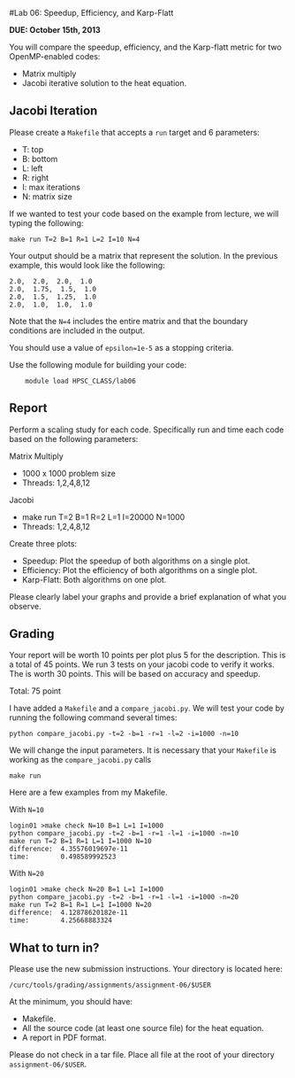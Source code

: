 #Lab 06: Speedup, Efficiency, and Karp-Flatt

__DUE: October 15th, 2013__

You will compare the speedup, efficiency, and the Karp-flatt metric for two OpenMP-enabled codes:

* Matrix multiply
* Jacobi iterative solution to the heat equation.

## Jacobi Iteration

Please create a `Makefile` that accepts a `run` target and 6 parameters: 

* T: top 
* B: bottom
* L: left
* R: right
* I: max iterations
* N: matrix size

If we wanted to test your code based on the example from lecture, we will typing the following:

	make run T=2 B=1 R=1 L=2 I=10 N=4

Your output should be a matrix that represent the solution.  In the previous example, this would look like the following:

	2.0,  2.0,  2.0,  1.0 
	2.0,  1.75,  1.5,  1.0
	2.0,  1.5,  1.25,  1.0
	2.0,  1.0,  1.0,  1.0 
	
Note that the `N=4` includes the entire matrix and that the boundary conditions are included in the output.

You should use a value of `epsilon=1e-5` as a stopping criteria.

Use the following module for building your code:

        module load HPSC_CLASS/lab06

## Report

Perform a scaling study for each code.  Specifically run and time each code based on the following parameters:

Matrix Multiply

* 1000 x 1000 problem size
* Threads: 1,2,4,8,12

Jacobi

* make run T=2 B=1 R=2 L=1 I=20000 N=1000
* Threads: 1,2,4,8,12

Create three plots:

* Speedup: Plot the speedup of both algorithms on a single plot. 
* Efficiency: Plot the efficiency of both algorithms on a single plot.
* Karp-Flatt: Both algorithms on one plot.

Please clearly label your graphs and provide a brief explanation of what you observe.


## Grading

Your report will be worth 10 points per plot plus 5 for the description.  This is a total of 45 points. 
We run 3 tests on your jacobi code to verify it works.  The is worth 30 points.  This will be based on accuracy
and speedup.

Total: 75 point

I have added a `Makefile` and a `compare_jacobi.py`.  We will test your code by running the following command several times:

	python compare_jacobi.py -t=2 -b=1 -r=1 -l=2 -i=1000 -n=10
	
We will change the input parameters.  It is necessary that your `Makefile` is working as the `compare_jacobi.py` calls

	make run 

Here are a few examples from my Makefile.

With `N=10`

	login01 >make check N=10 B=1 L=1 I=1000
	python compare_jacobi.py -t=2 -b=1 -r=1 -l=1 -i=1000 -n=10
	make run T=2 B=1 R=1 L=1 I=1000 N=10
	difference:  4.35576019697e-11
	time:        0.498589992523

With `N=20`

	login01 >make check N=20 B=1 L=1 I=1000
	python compare_jacobi.py -t=2 -b=1 -r=1 -l=1 -i=1000 -n=20
	make run T=2 B=1 R=1 L=1 I=1000 N=20
	difference:  4.12878620182e-11
	time:        4.25668883324


## What to turn in?

Please use the new submission instructions. Your directory is located here:

    /curc/tools/grading/assignments/assignment-06/$USER

At the minimum, you should have:

- Makefile.
- All the source code (at least one source file) for the heat equation.
- A report in PDF format.

Please do not check in a tar file.  Place all file at the root of your directory `assignment-06/$USER`.





